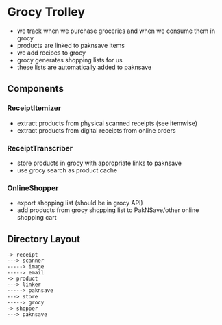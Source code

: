 # Grocy Trolley

- we track when we purchase groceries and when we consume them in grocy
- products are linked to paknsave items
- we add recipes to grocy
- grocy generates shopping lists for us
- these lists are automatically added to paknsave

## Components

### ReceiptItemizer

- extract products from physical scanned receipts (see itemwise)
- extract products from digital receipts from online orders

### ReceiptTranscriber

- store products in grocy with appropriate links to paknsave
- use grocy search as product cache

### OnlineShopper

- export shopping list (should be in grocy API)
- add products from grocy shopping list to PakNSave/other online shopping cart

## Directory Layout

```
-> receipt
---> scanner
-----> image
-----> email
-> product
---> linker
-----> paknsave
---> store
-----> grocy
-> shopper
---> paknsave
```
